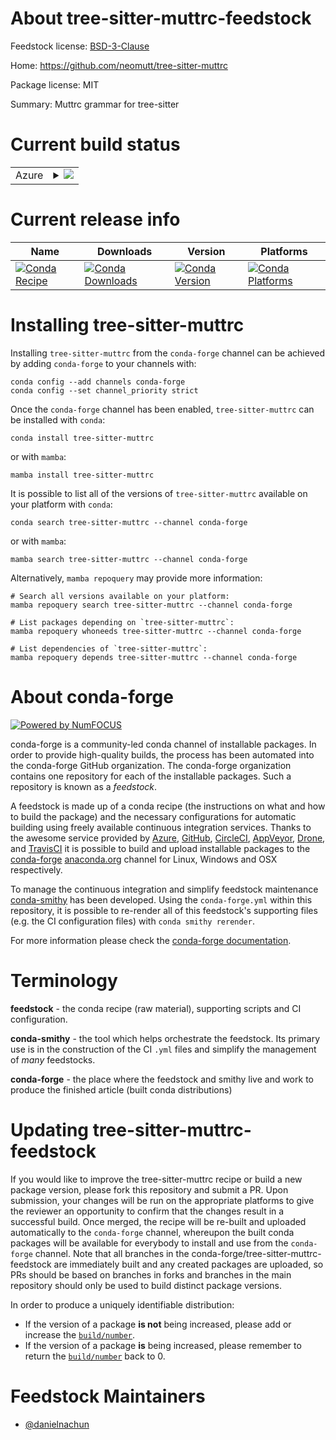 About tree-sitter-muttrc-feedstock
==================================

Feedstock license: [BSD-3-Clause](https://github.com/conda-forge/tree-sitter-muttrc-feedstock/blob/main/LICENSE.txt)

Home: https://github.com/neomutt/tree-sitter-muttrc

Package license: MIT

Summary: Muttrc grammar for tree-sitter

Current build status
====================


<table>
    
  <tr>
    <td>Azure</td>
    <td>
      <details>
        <summary>
          <a href="https://dev.azure.com/conda-forge/feedstock-builds/_build/latest?definitionId=25196&branchName=main">
            <img src="https://dev.azure.com/conda-forge/feedstock-builds/_apis/build/status/tree-sitter-muttrc-feedstock?branchName=main">
          </a>
        </summary>
        <table>
          <thead><tr><th>Variant</th><th>Status</th></tr></thead>
          <tbody><tr>
              <td>linux_64_python3.10.____cpython</td>
              <td>
                <a href="https://dev.azure.com/conda-forge/feedstock-builds/_build/latest?definitionId=25196&branchName=main">
                  <img src="https://dev.azure.com/conda-forge/feedstock-builds/_apis/build/status/tree-sitter-muttrc-feedstock?branchName=main&jobName=linux&configuration=linux%20linux_64_python3.10.____cpython" alt="variant">
                </a>
              </td>
            </tr><tr>
              <td>linux_64_python3.11.____cpython</td>
              <td>
                <a href="https://dev.azure.com/conda-forge/feedstock-builds/_build/latest?definitionId=25196&branchName=main">
                  <img src="https://dev.azure.com/conda-forge/feedstock-builds/_apis/build/status/tree-sitter-muttrc-feedstock?branchName=main&jobName=linux&configuration=linux%20linux_64_python3.11.____cpython" alt="variant">
                </a>
              </td>
            </tr><tr>
              <td>linux_64_python3.12.____cpython</td>
              <td>
                <a href="https://dev.azure.com/conda-forge/feedstock-builds/_build/latest?definitionId=25196&branchName=main">
                  <img src="https://dev.azure.com/conda-forge/feedstock-builds/_apis/build/status/tree-sitter-muttrc-feedstock?branchName=main&jobName=linux&configuration=linux%20linux_64_python3.12.____cpython" alt="variant">
                </a>
              </td>
            </tr><tr>
              <td>linux_64_python3.9.____cpython</td>
              <td>
                <a href="https://dev.azure.com/conda-forge/feedstock-builds/_build/latest?definitionId=25196&branchName=main">
                  <img src="https://dev.azure.com/conda-forge/feedstock-builds/_apis/build/status/tree-sitter-muttrc-feedstock?branchName=main&jobName=linux&configuration=linux%20linux_64_python3.9.____cpython" alt="variant">
                </a>
              </td>
            </tr><tr>
              <td>linux_aarch64_python3.10.____cpython</td>
              <td>
                <a href="https://dev.azure.com/conda-forge/feedstock-builds/_build/latest?definitionId=25196&branchName=main">
                  <img src="https://dev.azure.com/conda-forge/feedstock-builds/_apis/build/status/tree-sitter-muttrc-feedstock?branchName=main&jobName=linux&configuration=linux%20linux_aarch64_python3.10.____cpython" alt="variant">
                </a>
              </td>
            </tr><tr>
              <td>linux_aarch64_python3.11.____cpython</td>
              <td>
                <a href="https://dev.azure.com/conda-forge/feedstock-builds/_build/latest?definitionId=25196&branchName=main">
                  <img src="https://dev.azure.com/conda-forge/feedstock-builds/_apis/build/status/tree-sitter-muttrc-feedstock?branchName=main&jobName=linux&configuration=linux%20linux_aarch64_python3.11.____cpython" alt="variant">
                </a>
              </td>
            </tr><tr>
              <td>linux_aarch64_python3.12.____cpython</td>
              <td>
                <a href="https://dev.azure.com/conda-forge/feedstock-builds/_build/latest?definitionId=25196&branchName=main">
                  <img src="https://dev.azure.com/conda-forge/feedstock-builds/_apis/build/status/tree-sitter-muttrc-feedstock?branchName=main&jobName=linux&configuration=linux%20linux_aarch64_python3.12.____cpython" alt="variant">
                </a>
              </td>
            </tr><tr>
              <td>linux_aarch64_python3.9.____cpython</td>
              <td>
                <a href="https://dev.azure.com/conda-forge/feedstock-builds/_build/latest?definitionId=25196&branchName=main">
                  <img src="https://dev.azure.com/conda-forge/feedstock-builds/_apis/build/status/tree-sitter-muttrc-feedstock?branchName=main&jobName=linux&configuration=linux%20linux_aarch64_python3.9.____cpython" alt="variant">
                </a>
              </td>
            </tr><tr>
              <td>linux_ppc64le_python3.10.____cpython</td>
              <td>
                <a href="https://dev.azure.com/conda-forge/feedstock-builds/_build/latest?definitionId=25196&branchName=main">
                  <img src="https://dev.azure.com/conda-forge/feedstock-builds/_apis/build/status/tree-sitter-muttrc-feedstock?branchName=main&jobName=linux&configuration=linux%20linux_ppc64le_python3.10.____cpython" alt="variant">
                </a>
              </td>
            </tr><tr>
              <td>linux_ppc64le_python3.11.____cpython</td>
              <td>
                <a href="https://dev.azure.com/conda-forge/feedstock-builds/_build/latest?definitionId=25196&branchName=main">
                  <img src="https://dev.azure.com/conda-forge/feedstock-builds/_apis/build/status/tree-sitter-muttrc-feedstock?branchName=main&jobName=linux&configuration=linux%20linux_ppc64le_python3.11.____cpython" alt="variant">
                </a>
              </td>
            </tr><tr>
              <td>linux_ppc64le_python3.12.____cpython</td>
              <td>
                <a href="https://dev.azure.com/conda-forge/feedstock-builds/_build/latest?definitionId=25196&branchName=main">
                  <img src="https://dev.azure.com/conda-forge/feedstock-builds/_apis/build/status/tree-sitter-muttrc-feedstock?branchName=main&jobName=linux&configuration=linux%20linux_ppc64le_python3.12.____cpython" alt="variant">
                </a>
              </td>
            </tr><tr>
              <td>linux_ppc64le_python3.9.____cpython</td>
              <td>
                <a href="https://dev.azure.com/conda-forge/feedstock-builds/_build/latest?definitionId=25196&branchName=main">
                  <img src="https://dev.azure.com/conda-forge/feedstock-builds/_apis/build/status/tree-sitter-muttrc-feedstock?branchName=main&jobName=linux&configuration=linux%20linux_ppc64le_python3.9.____cpython" alt="variant">
                </a>
              </td>
            </tr><tr>
              <td>osx_64_python3.10.____cpython</td>
              <td>
                <a href="https://dev.azure.com/conda-forge/feedstock-builds/_build/latest?definitionId=25196&branchName=main">
                  <img src="https://dev.azure.com/conda-forge/feedstock-builds/_apis/build/status/tree-sitter-muttrc-feedstock?branchName=main&jobName=osx&configuration=osx%20osx_64_python3.10.____cpython" alt="variant">
                </a>
              </td>
            </tr><tr>
              <td>osx_64_python3.11.____cpython</td>
              <td>
                <a href="https://dev.azure.com/conda-forge/feedstock-builds/_build/latest?definitionId=25196&branchName=main">
                  <img src="https://dev.azure.com/conda-forge/feedstock-builds/_apis/build/status/tree-sitter-muttrc-feedstock?branchName=main&jobName=osx&configuration=osx%20osx_64_python3.11.____cpython" alt="variant">
                </a>
              </td>
            </tr><tr>
              <td>osx_64_python3.12.____cpython</td>
              <td>
                <a href="https://dev.azure.com/conda-forge/feedstock-builds/_build/latest?definitionId=25196&branchName=main">
                  <img src="https://dev.azure.com/conda-forge/feedstock-builds/_apis/build/status/tree-sitter-muttrc-feedstock?branchName=main&jobName=osx&configuration=osx%20osx_64_python3.12.____cpython" alt="variant">
                </a>
              </td>
            </tr><tr>
              <td>osx_64_python3.9.____cpython</td>
              <td>
                <a href="https://dev.azure.com/conda-forge/feedstock-builds/_build/latest?definitionId=25196&branchName=main">
                  <img src="https://dev.azure.com/conda-forge/feedstock-builds/_apis/build/status/tree-sitter-muttrc-feedstock?branchName=main&jobName=osx&configuration=osx%20osx_64_python3.9.____cpython" alt="variant">
                </a>
              </td>
            </tr><tr>
              <td>osx_arm64_python3.10.____cpython</td>
              <td>
                <a href="https://dev.azure.com/conda-forge/feedstock-builds/_build/latest?definitionId=25196&branchName=main">
                  <img src="https://dev.azure.com/conda-forge/feedstock-builds/_apis/build/status/tree-sitter-muttrc-feedstock?branchName=main&jobName=osx&configuration=osx%20osx_arm64_python3.10.____cpython" alt="variant">
                </a>
              </td>
            </tr><tr>
              <td>osx_arm64_python3.11.____cpython</td>
              <td>
                <a href="https://dev.azure.com/conda-forge/feedstock-builds/_build/latest?definitionId=25196&branchName=main">
                  <img src="https://dev.azure.com/conda-forge/feedstock-builds/_apis/build/status/tree-sitter-muttrc-feedstock?branchName=main&jobName=osx&configuration=osx%20osx_arm64_python3.11.____cpython" alt="variant">
                </a>
              </td>
            </tr><tr>
              <td>osx_arm64_python3.12.____cpython</td>
              <td>
                <a href="https://dev.azure.com/conda-forge/feedstock-builds/_build/latest?definitionId=25196&branchName=main">
                  <img src="https://dev.azure.com/conda-forge/feedstock-builds/_apis/build/status/tree-sitter-muttrc-feedstock?branchName=main&jobName=osx&configuration=osx%20osx_arm64_python3.12.____cpython" alt="variant">
                </a>
              </td>
            </tr><tr>
              <td>osx_arm64_python3.9.____cpython</td>
              <td>
                <a href="https://dev.azure.com/conda-forge/feedstock-builds/_build/latest?definitionId=25196&branchName=main">
                  <img src="https://dev.azure.com/conda-forge/feedstock-builds/_apis/build/status/tree-sitter-muttrc-feedstock?branchName=main&jobName=osx&configuration=osx%20osx_arm64_python3.9.____cpython" alt="variant">
                </a>
              </td>
            </tr><tr>
              <td>win_64_python3.10.____cpython</td>
              <td>
                <a href="https://dev.azure.com/conda-forge/feedstock-builds/_build/latest?definitionId=25196&branchName=main">
                  <img src="https://dev.azure.com/conda-forge/feedstock-builds/_apis/build/status/tree-sitter-muttrc-feedstock?branchName=main&jobName=win&configuration=win%20win_64_python3.10.____cpython" alt="variant">
                </a>
              </td>
            </tr><tr>
              <td>win_64_python3.11.____cpython</td>
              <td>
                <a href="https://dev.azure.com/conda-forge/feedstock-builds/_build/latest?definitionId=25196&branchName=main">
                  <img src="https://dev.azure.com/conda-forge/feedstock-builds/_apis/build/status/tree-sitter-muttrc-feedstock?branchName=main&jobName=win&configuration=win%20win_64_python3.11.____cpython" alt="variant">
                </a>
              </td>
            </tr><tr>
              <td>win_64_python3.12.____cpython</td>
              <td>
                <a href="https://dev.azure.com/conda-forge/feedstock-builds/_build/latest?definitionId=25196&branchName=main">
                  <img src="https://dev.azure.com/conda-forge/feedstock-builds/_apis/build/status/tree-sitter-muttrc-feedstock?branchName=main&jobName=win&configuration=win%20win_64_python3.12.____cpython" alt="variant">
                </a>
              </td>
            </tr><tr>
              <td>win_64_python3.9.____cpython</td>
              <td>
                <a href="https://dev.azure.com/conda-forge/feedstock-builds/_build/latest?definitionId=25196&branchName=main">
                  <img src="https://dev.azure.com/conda-forge/feedstock-builds/_apis/build/status/tree-sitter-muttrc-feedstock?branchName=main&jobName=win&configuration=win%20win_64_python3.9.____cpython" alt="variant">
                </a>
              </td>
            </tr>
          </tbody>
        </table>
      </details>
    </td>
  </tr>
</table>

Current release info
====================

| Name | Downloads | Version | Platforms |
| --- | --- | --- | --- |
| [![Conda Recipe](https://img.shields.io/badge/recipe-tree--sitter--muttrc-green.svg)](https://anaconda.org/conda-forge/tree-sitter-muttrc) | [![Conda Downloads](https://img.shields.io/conda/dn/conda-forge/tree-sitter-muttrc.svg)](https://anaconda.org/conda-forge/tree-sitter-muttrc) | [![Conda Version](https://img.shields.io/conda/vn/conda-forge/tree-sitter-muttrc.svg)](https://anaconda.org/conda-forge/tree-sitter-muttrc) | [![Conda Platforms](https://img.shields.io/conda/pn/conda-forge/tree-sitter-muttrc.svg)](https://anaconda.org/conda-forge/tree-sitter-muttrc) |

Installing tree-sitter-muttrc
=============================

Installing `tree-sitter-muttrc` from the `conda-forge` channel can be achieved by adding `conda-forge` to your channels with:

```
conda config --add channels conda-forge
conda config --set channel_priority strict
```

Once the `conda-forge` channel has been enabled, `tree-sitter-muttrc` can be installed with `conda`:

```
conda install tree-sitter-muttrc
```

or with `mamba`:

```
mamba install tree-sitter-muttrc
```

It is possible to list all of the versions of `tree-sitter-muttrc` available on your platform with `conda`:

```
conda search tree-sitter-muttrc --channel conda-forge
```

or with `mamba`:

```
mamba search tree-sitter-muttrc --channel conda-forge
```

Alternatively, `mamba repoquery` may provide more information:

```
# Search all versions available on your platform:
mamba repoquery search tree-sitter-muttrc --channel conda-forge

# List packages depending on `tree-sitter-muttrc`:
mamba repoquery whoneeds tree-sitter-muttrc --channel conda-forge

# List dependencies of `tree-sitter-muttrc`:
mamba repoquery depends tree-sitter-muttrc --channel conda-forge
```


About conda-forge
=================

[![Powered by
NumFOCUS](https://img.shields.io/badge/powered%20by-NumFOCUS-orange.svg?style=flat&colorA=E1523D&colorB=007D8A)](https://numfocus.org)

conda-forge is a community-led conda channel of installable packages.
In order to provide high-quality builds, the process has been automated into the
conda-forge GitHub organization. The conda-forge organization contains one repository
for each of the installable packages. Such a repository is known as a *feedstock*.

A feedstock is made up of a conda recipe (the instructions on what and how to build
the package) and the necessary configurations for automatic building using freely
available continuous integration services. Thanks to the awesome service provided by
[Azure](https://azure.microsoft.com/en-us/services/devops/), [GitHub](https://github.com/),
[CircleCI](https://circleci.com/), [AppVeyor](https://www.appveyor.com/),
[Drone](https://cloud.drone.io/welcome), and [TravisCI](https://travis-ci.com/)
it is possible to build and upload installable packages to the
[conda-forge](https://anaconda.org/conda-forge) [anaconda.org](https://anaconda.org/)
channel for Linux, Windows and OSX respectively.

To manage the continuous integration and simplify feedstock maintenance
[conda-smithy](https://github.com/conda-forge/conda-smithy) has been developed.
Using the ``conda-forge.yml`` within this repository, it is possible to re-render all of
this feedstock's supporting files (e.g. the CI configuration files) with ``conda smithy rerender``.

For more information please check the [conda-forge documentation](https://conda-forge.org/docs/).

Terminology
===========

**feedstock** - the conda recipe (raw material), supporting scripts and CI configuration.

**conda-smithy** - the tool which helps orchestrate the feedstock.
                   Its primary use is in the construction of the CI ``.yml`` files
                   and simplify the management of *many* feedstocks.

**conda-forge** - the place where the feedstock and smithy live and work to
                  produce the finished article (built conda distributions)


Updating tree-sitter-muttrc-feedstock
=====================================

If you would like to improve the tree-sitter-muttrc recipe or build a new
package version, please fork this repository and submit a PR. Upon submission,
your changes will be run on the appropriate platforms to give the reviewer an
opportunity to confirm that the changes result in a successful build. Once
merged, the recipe will be re-built and uploaded automatically to the
`conda-forge` channel, whereupon the built conda packages will be available for
everybody to install and use from the `conda-forge` channel.
Note that all branches in the conda-forge/tree-sitter-muttrc-feedstock are
immediately built and any created packages are uploaded, so PRs should be based
on branches in forks and branches in the main repository should only be used to
build distinct package versions.

In order to produce a uniquely identifiable distribution:
 * If the version of a package **is not** being increased, please add or increase
   the [``build/number``](https://docs.conda.io/projects/conda-build/en/latest/resources/define-metadata.html#build-number-and-string).
 * If the version of a package **is** being increased, please remember to return
   the [``build/number``](https://docs.conda.io/projects/conda-build/en/latest/resources/define-metadata.html#build-number-and-string)
   back to 0.

Feedstock Maintainers
=====================

* [@danielnachun](https://github.com/danielnachun/)

